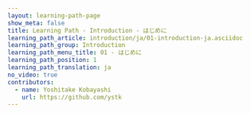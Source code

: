 ```yaml
---
layout: learning-path-page
show_meta: false
title: Learning Path - Introduction - はじめに
learning_path_article: introduction/ja/01-introduction-ja.asciidoc
learning_path_group: Introduction
learning_path_menu_title: 01 - はじめに
learning_path_position: 1
learning_path_translation: ja
no_video: true
contributors:
  - name: Yoshitake Kobayashi
    url: https://github.com/ystk
---
```

<!--- This file autogenerated from https://github.com/InnerSourceCommons/InnerSourceLearningPath/blob/master/scripts/generate_learning_path_markdown.js -->